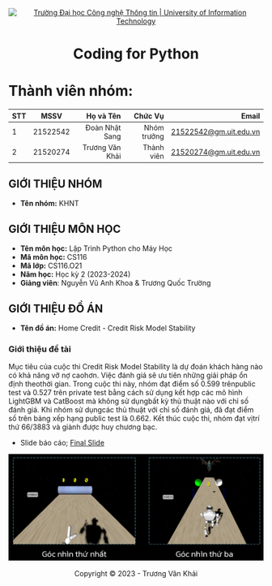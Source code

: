 <!-- Banner -->
<p align="center">
  <a href="https://www.uit.edu.vn/" title="Trường Đại học Công nghệ Thông tin" style="border: none;">
    <img src="https://i.imgur.com/WmMnSRt.png" alt="Trường Đại học Công nghệ Thông tin | University of Information Technology">
  </a>
</p>

<!-- Title -->
<h1 align="center"><b>Coding for Python</b></h1>

<!-- Main -->
# Thành viên nhóm:
| STT    | MSSV          | Họ và Tên              |Chức Vụ    | Email                   |
| ------ |:-------------:| ----------------------:|----------:|-------------------------:
| 1      | 21522542      | Đoàn Nhật Sang         |Nhóm trưởng|21522542@gm.uit.edu.vn   |
| 2      | 21520274      | Trương Văn Khải        |Thành viên |21520274@gm.uit.edu.vn   |

## GIỚI THIỆU NHÓM
* **Tên nhóm:** KHNT

## GIỚI THIỆU MÔN HỌC
* **Tên môn học:**  Lập Trình Python cho Máy Học
* **Mã môn học:** CS116
* **Mã lớp:** CS116.O21
* **Năm học:** Học kỳ 2 (2023-2024)
* **Giảng viên**: Nguyễn Vũ Anh Khoa & Trương Quốc Trường

## GIỚI THIỆU ĐỒ ÁN 
* **Tên đồ án:** Home Credit - Credit Risk Model Stability   
 ### Giới thiệu đề tài
Mục tiêu của cuộc thi Credit Risk Model Stability là dự đoán khách hàng nào có khả năng vỡ nợ caohơn. Việc đánh giá sẽ ưu tiên những giải pháp ổn định theothời gian. Trong cuộc thi này, nhóm đạt điểm số 0.599 trênpublic test và 0.527 trên private test bằng cách sử dụng kết hợp các mô hình LightGBM và CatBoost mà không sử dụngbất kỳ thủ thuật nào với chỉ số đánh giá. Khi nhóm sử dụngcác thủ thuật với chỉ số đánh giá, đã đạt điểm số trên bảng xếp hạng public test là 0.662. Kết thúc cuộc thi, nhóm đạt vịtrí thứ 66/3883 và giành được huy chương bạc.

 - Slide báo cáo; [Final Slide](https://github.com/VanKhaiii/CS105.O21/blob/main/Final%20Project/Final%20Report.pptx)

<img src = "https://github.com/VanKhaiii/CS105.O21/blob/main/Images/image.png">
<!-- Footer -->
<p align='center'>Copyright © 2023 - Trương Văn Khải</p>

 